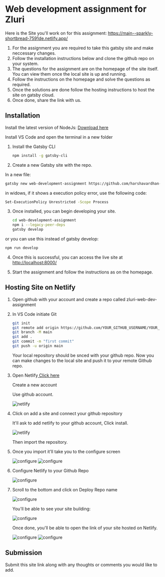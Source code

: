 

# Web development assignment for Zluri
Here is the Site you'll work on for this assignment: <a href="https://main--sparkly-shortbread-7591de.netlify.app/" target="_blank">https://main--sparkly-shortbread-7591de.netlify.app/</a>
1. For the assignment you are required to take this gatsby site and make neccessary changes.
2. Follow the installation instructions below and clone the github repo on your system.
3. The questions for the assignment are on the homepage of the site itself. You can view them once the local site is up and running.
4. Follow the instructions on the homepage and solve the questions as required.
5. Once the solutions are done follow the hosting instructions to host the site on gatsby cloud.
6. Once done, share the link with us.


## Installation

Install the latest version of NodeJs: <a href="https://nodejs.org/en" target="_blank">Download here</a>

Install VS Code and open the terminal in a new folder

1. Install the Gatsby CLI

   ```sh
   npm install -g gatsby-cli
   ```

2. Create a new Gatsby site with the repo.

In a new file: 

   ```sh
   gatsby new web-development-assignment https://github.com/harshavardhan-zluri/web-development-assignment
   ```
in widows, if it shows a execution policy error, use the following code:

   ```sh
   Set-ExecutionPolicy Unrestricted -Scope Process
   ```

3. Once installed, you can begin developing your site.

   ```sh
   cd web-development-assignment
   npm i --legacy-peer-deps
   gatsby develop
   ```

or you can use this instead of gatsby develop:

   ```sh
   npm run develop
   ```

4. Once this is successful, you can access the live site at <a href="http://localhost:8000/" target="_blank"> http://localhost:8000/ </a>

5. Start the assignment and follow the instructions as on the homepage.


## Hosting Site on Netlify

1. Open github with your account and create a repo called zluri-web-dev-assignment

2. In VS Code initiate Git

   ```sh
   git init
   git remote add origin https://github.com/YOUR_GITHUB_USERNAME/YOUR_GITHUB_REPO_NAME.git
   git branch -M main
   git add .
   git commit -m "first commit"
   git push -u origin main
   ```

   Your local repository should be snced with your github repo.
   Now you can make changes to the local site and push it to your remote Github repo.
   
3. Open Netlify<a href="https://app.netlify.com/" target="_blank" > Click here </a>

   Create a new account
   
   Use github account.
   
   <img src="https://zluri-assets-new.s3.us-west-1.amazonaws.com/files/web-dev-assignment/netlify-1.png" alt="netlify" />


5. Click on add a site and connect your github repository

   It'll ask to add netlify to your github account, Click install.
   
   <img src="https://zluri-assets-new.s3.us-west-1.amazonaws.com/files/web-dev-assignment/netlify-2.png" alt="netlify" />
   
   Then import the repository.

7. Once you import it'll take you to the configure screen

   <img src="https://zluri-assets-new.s3.us-west-1.amazonaws.com/files/web-dev-assignment/netlify-3.png" alt="configure" />
   
   <img src="https://zluri-assets-new.s3.us-west-1.amazonaws.com/files/web-dev-assignment/netlify-4.png" alt="configure" />


8. Configure Netlify to your Github Repo

   <img src="https://zluri-assets-new.s3.us-west-1.amazonaws.com/files/web-dev-assignment/netlify-6.png" alt="configure" />   
   
9. Scroll to the bottom and click on Deploy Repo name

   <img src="https://zluri-assets-new.s3.us-west-1.amazonaws.com/files/web-dev-assignment/netlify-7.png" alt="configure" />
   
   You'll be able to see your site building:
   
   <img src="https://zluri-assets-new.s3.us-west-1.amazonaws.com/files/web-dev-assignment/netlify-8.png" alt="configure" />  

   Once done, you'll be able to open the link of your site hosted on Netlify.
   
   <img src="https://zluri-assets-new.s3.us-west-1.amazonaws.com/files/web-dev-assignment/netlify-9.png" alt="configure" />
   
   <img src="https://zluri-assets-new.s3.us-west-1.amazonaws.com/files/web-dev-assignment/netlify-10.png" alt="configure" />  

## Submission

Submit this site link along with any thoughts or comments you would like to add.
   
